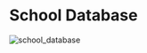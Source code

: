 # School Database

![school_database](https://user-images.githubusercontent.com/51957008/66680524-6a4add80-ec79-11e9-82c4-1f43da832319.png)
